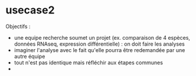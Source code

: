 # usecase2

Objectifs : 
- une equipe recherche soumet un projet (ex. comparaison de 4 espèces, données RNAseq, expression différentielle) : on doit faire les analyses
- imaginer l'analyse avec le fait qu'elle pourra être redemandée par une autre équipe
- tout n'est pas identique mais réfléchir aux étapes communes
- 
 
 
 
